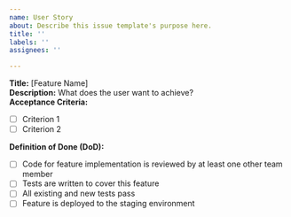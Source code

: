 ```yaml
---
name: User Story
about: Describe this issue template's purpose here.
title: ''
labels: ''
assignees: ''

---
```


**Title:** [Feature Name]  
**Description:** What does the user want to achieve?  
**Acceptance Criteria:**  
- [ ] Criterion 1  
- [ ] Criterion 2  

**Definition of Done (DoD):**  
- [ ] Code for feature implementation is reviewed by at least one other team member 
- [ ] Tests are written to cover this feature 
- [ ] All existing and new tests pass 
- [ ] Feature is deployed to the staging environment
